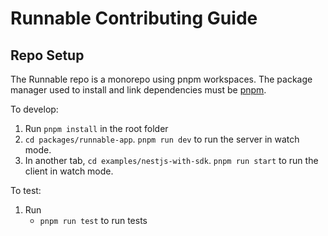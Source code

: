 # Runnable Contributing Guide

## Repo Setup

The Runnable repo is a monorepo using pnpm workspaces. The package manager used to install and link dependencies must be [pnpm](https://pnpm.io/).

To develop:

1. Run `pnpm install` in the root folder
2. `cd packages/runnable-app`. `pnpm run dev` to run the server in watch mode.
3. In another tab, `cd examples/nestjs-with-sdk`. `pnpm run start` to run the client in watch mode.

To test:

1. Run
   - `pnpm run test` to run tests
